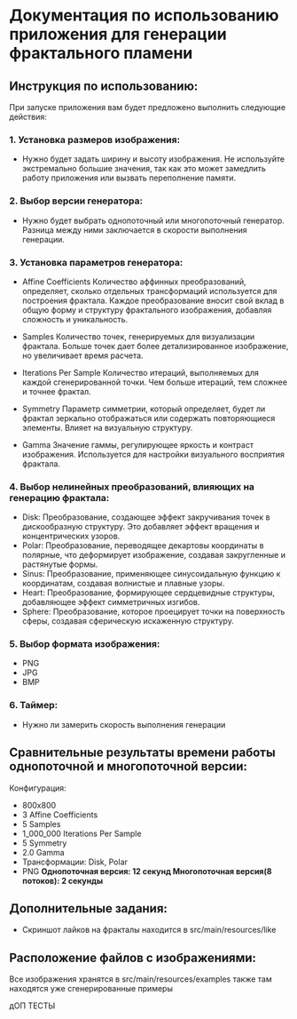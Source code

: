 # Документация по использованию приложения для генерации фрактального пламени
## Инструкция по использованию:
При запуске приложения вам будет предложено выполнить следующие действия:
### 1. Установка размеров изображения:
* Нужно будет задать ширину и высоту изображения. Не используйте экстремально большие значения, так как это может замедлить работу приложения или вызвать переполнение памяти.

### 2. Выбор версии генератора:
* Нужно будет выбрать однопоточный или многопоточный генератор. Разница между ними заключается в скорости выполнения генерации.

### 3. Установка параметров генератора:
* Affine Coefficients
  Количество аффинных преобразований, определяет, сколько отдельных трансформаций используется для построения фрактала. Каждое преобразование вносит свой вклад в общую форму и структуру фрактального изображения, добавляя сложность и уникальность.

* Samples
Количество точек, генерируемых для визуализации фрактала. Больше точек дает более детализированное изображение, но увеличивает время расчета.

* Iterations Per Sample
Количество итераций, выполняемых для каждой сгенерированной точки. Чем больше итераций, тем сложнее и точнее фрактал.

* Symmetry
Параметр симметрии, который определяет, будет ли фрактал зеркально отображаться или содержать повторяющиеся элементы. Влияет на визуальную структуру.

* Gamma
Значение гаммы, регулирующее яркость и контраст изображения. Используется для настройки визуального восприятия фрактала.

### 4. Выбор нелинейных преобразований, влияющих на генерацию фрактала:
* Disk: Преобразование, создающее эффект закручивания точек в дискообразную структуру. Это добавляет эффект вращения и концентрических узоров.
* Polar: Преобразование, переводящее декартовы координаты в полярные, что деформирует изображение, создавая закругленные и растянутые формы.
* Sinus: Преобразование, применяющее синусоидальную функцию к координатам, создавая волнистые и плавные узоры.
* Heart: Преобразование, формирующее сердцевидные структуры, добавляющее эффект симметричных изгибов.
* Sphere: Преобразование, которое проецирует точки на поверхность сферы, создавая сферическую искаженную структуру.

### 5. Выбор формата изображения:
* PNG
* JPG
* BMP

### 6. Таймер:
* Нужно ли замерить скорость выполнения генерации


## Сравнительные результаты времени работы однопоточной и многопоточной версии:
Конфигурация:
* 800x800
* 3 Affine Coefficients
* 5 Samples
* 1_000_000 Iterations Per Sample
* 5 Symmetry
* 2.0 Gamma
* Трансформации: Disk, Polar
* PNG
**Однопоточная версия: 12 секунд
Многопоточная версия(8 потоков): 2 секунды**

## Дополнительные задания:
* Скриншот лайков на фракталы находится в src/main/resources/like

## Расположение файлов с изображениями:
Все изображения хранятся в src/main/resources/examples также там находятся уже сгенерированные примеры



дОП ТЕСТЫ
